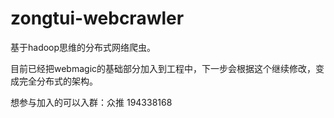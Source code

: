 # zongtui-webcrawler
基于hadoop思维的分布式网络爬虫。

目前已经把webmagic的基础部分加入到工程中，下一步会根据这个继续修改，变成完全分布式的架构。

想参与加入的可以入群：众推 194338168
